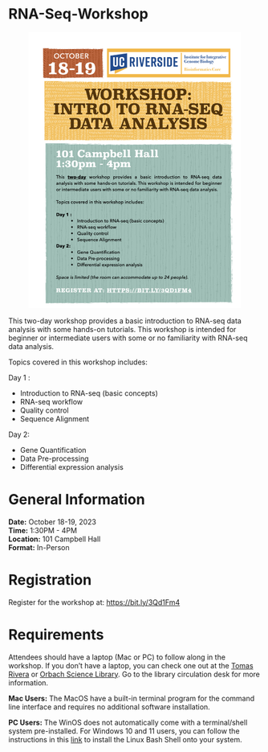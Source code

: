 # RNA-Seq-Workshop

<figure>

<img src="code/img/Workshop-RNA-seq-flyer.jpeg" alt="Flyer" width="500" />

</figure>

This two-day workshop provides a basic introduction to RNA-seq data analysis with some hands-on tutorials. This workshop is intended for beginner or intermediate users with some or no familiarity with RNA-seq data analysis.

Topics covered in this workshop includes:

Day 1 :

- Introduction to RNA-seq (basic concepts)
- RNA-seq workflow
- Quality control
- Sequence Alignment

Day 2:

- Gene Quantification
- Data Pre-processing
- Differential expression analysis

# General Information  
**Date:** October 18-19, 2023  
**Time:** 1:30PM - 4PM  
**Location:** 101 Campbell Hall  
**Format:** In-Person

# Registration
Register for the workshop at: https://bit.ly/3Qd1Fm4

# Requirements
Attendees should have a laptop (Mac or PC) to follow along in the workshop. If you don’t have a laptop, you can check one out at the [Tomas Rivera](https://library.ucr.edu/libraries/tomas-rivera-library) or [Orbach Science Library](https://library.ucr.edu/libraries/orbach-science-library). Go to the library circulation desk for more information.

**Mac Users:** The MacOS have a built-in terminal program for the command line interface and requires no additional software installation.

**PC Users:** The WinOS does not automatically come with a terminal/shell system pre-installed. For Windows 10 and 11 users, you can follow the instructions in this [link](https://itsfoss.com/install-bash-on-windows/) to install the Linux Bash Shell onto your system.
